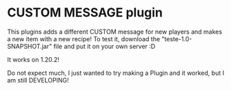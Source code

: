   # CUSTOM MESSAGE plugin 
This plugins adds a different CUSTOM message for new players and makes a new item with a new recipe! To test it,
download the "teste-1.0-SNAPSHOT.jar" file and put it on your own server :D

It works on 1.20.2!

Do not expect much, I just wanted to try making a Plugin and it worked, but I am still DEVELOPING!
